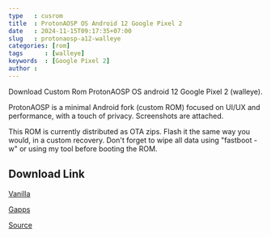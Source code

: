 ```yaml
---
type   : cusrom
title  : ProtonAOSP OS Android 12 Google Pixel 2
date   : 2024-11-15T09:17:35+07:00
slug   : protonaosp-a12-walleye
categories: [rom]
tags      : [walleye]
keywords  : [Google Pixel 2]
author :
---
```


Download Custom Rom ProtonAOSP OS android 12 Google Pixel 2 (walleye).

ProtonAOSP is a minimal Android fork (custom ROM) focused on UI/UX and performance, with a touch of privacy.
Screenshots are attached.


This ROM is currently distributed as OTA zips. Flash it the same way you would, in a custom recovery. Don't forget to wipe all data using "fastboot -w" or using my tool before booting the ROM.


## Download Link
[Vanilla](https://sourceforge.net/projects/wahooo/files/ProtonAOSP/walleye/vanilla/)

[Gapps](https://sourceforge.net/projects/wahooo/files/ProtonAOSP/walleye/gapps/)

[Source](https://xdaforums.com/t/android-12l-rom-02-may-2022-protonaosp-12-3-1.4361135/)


